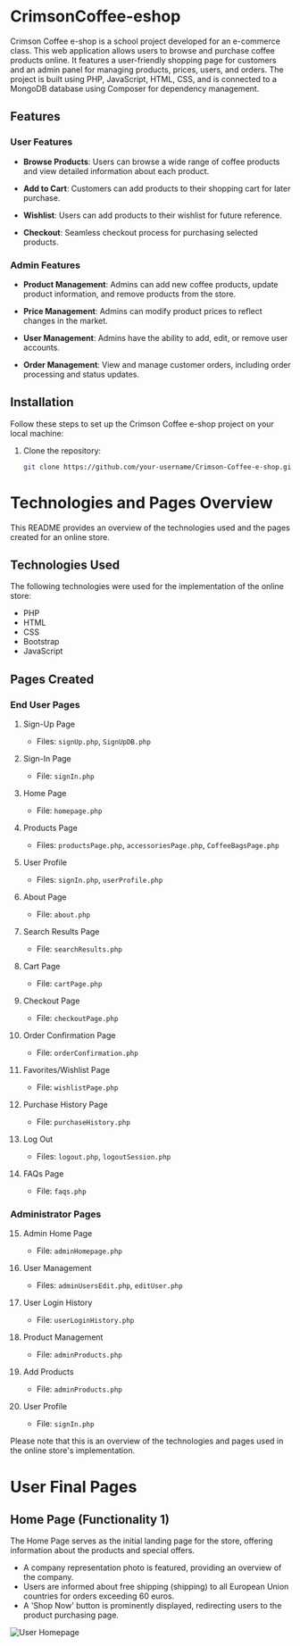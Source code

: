 ﻿# CrimsonCoffee-eshop

Crimson Coffee e-shop is a school project developed for an e-commerce class. This web application allows users to browse and purchase coffee products online. It features a user-friendly shopping page for customers and an admin panel for managing products, prices, users, and orders. The project is built using PHP, JavaScript, HTML, CSS, and is connected to a MongoDB database using Composer for dependency management.

## Features

### User Features

- **Browse Products**: Users can browse a wide range of coffee products and view detailed information about each product.

- **Add to Cart**: Customers can add products to their shopping cart for later purchase.

- **Wishlist**: Users can add products to their wishlist for future reference.

- **Checkout**: Seamless checkout process for purchasing selected products.

### Admin Features

- **Product Management**: Admins can add new coffee products, update product information, and remove products from the store.

- **Price Management**: Admins can modify product prices to reflect changes in the market.

- **User Management**: Admins have the ability to add, edit, or remove user accounts.

- **Order Management**: View and manage customer orders, including order processing and status updates.

## Installation

Follow these steps to set up the Crimson Coffee e-shop project on your local machine:

1. Clone the repository:
   ```bash
   git clone https://github.com/your-username/Crimson-Coffee-e-shop.git

# Technologies and Pages Overview

This README provides an overview of the technologies used and the pages created for an online store.

## Technologies Used
The following technologies were used for the implementation of the online store:
- PHP
- HTML
- CSS
- Bootstrap
- JavaScript

## Pages Created

### End User Pages
1. Sign-Up Page
   - Files: `signUp.php`, `SignUpDB.php`

2. Sign-In Page
   - File: `signIn.php`

3. Home Page
   - File: `homepage.php`

4. Products Page
   - Files: `productsPage.php`, `accessoriesPage.php`, `CoffeeBagsPage.php`

5. User Profile
   - Files: `signIn.php`, `userProfile.php`

6. About Page
   - File: `about.php`

7. Search Results Page
   - File: `searchResults.php`

8. Cart Page
   - File: `cartPage.php`

9. Checkout Page
   - File: `checkoutPage.php`

10. Order Confirmation Page
    - File: `orderConfirmation.php`

11. Favorites/Wishlist Page
    - File: `wishlistPage.php`

12. Purchase History Page
    - File: `purchaseHistory.php`

13. Log Out
    - Files: `logout.php`, `logoutSession.php`

14. FAQs Page
    - File: `faqs.php`

### Administrator Pages
15. Admin Home Page
    - File: `adminHomepage.php`

16. User Management
    - Files: `adminUsersEdit.php`, `editUser.php`

17. User Login History
    - File: `userLoginHistory.php`

18. Product Management
    - File: `adminProducts.php`

19. Add Products
    - File: `adminProducts.php`

20. User Profile
    - File: `signIn.php`

Please note that this is an overview of the technologies and pages used in the online store's implementation.

# User Final Pages

## Home Page (Functionality 1)

The Home Page serves as the initial landing page for the store, offering information about the products and special offers.

- A company representation photo is featured, providing an overview of the company.
- Users are informed about free shipping (shipping) to all European Union countries for orders exceeding 60 euros.
- A 'Shop Now' button is prominently displayed, redirecting users to the product purchasing page.

![User Homepage](./documentation-pics/Homepage1.png)

